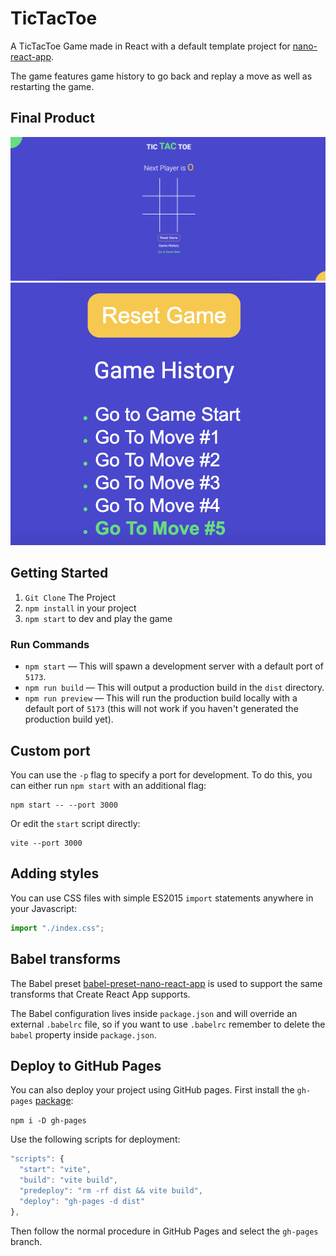 # TicTacToe

A TicTacToe Game made in React with a default template project for [nano-react-app](https://github.com/nano-react-app/nano-react-app).

The game features game history to go back and replay a move as well as restarting the game.

## Final Product
!["main-image"](https://github.com/gforsythe/titactoe/blob/main/pictures/main-image.png?raw=true)
!["features"](https://github.com/gforsythe/titactoe/blob/main/pictures/features.png?raw=true)


## Getting Started
1. `Git Clone` The Project
2. `npm install` in your project
3. ```npm start``` to dev and play the game

### Run Commands

- `npm start` — This will spawn a development server with a default port of `5173`.
- `npm run build` — This will output a production build in the `dist` directory.
- `npm run preview` — This will run the production build locally with a default port of `5173` (this will not work if you haven't generated the production build yet).


## Custom port

You can use the `-p` flag to specify a port for development. To do this, you can either run `npm start` with an additional flag:

```
npm start -- --port 3000
```

Or edit the `start` script directly:

```
vite --port 3000
```

## Adding styles

You can use CSS files with simple ES2015 `import` statements anywhere in your Javascript:

```js
import "./index.css";
```

## Babel transforms

The Babel preset [babel-preset-nano-react-app](https://github.com/nano-react-app/babel-preset-nano-react-app) is used to support the same transforms that Create React App supports.

The Babel configuration lives inside `package.json` and will override an external `.babelrc` file, so if you want to use `.babelrc` remember to delete the `babel` property inside `package.json`.


## Deploy to GitHub Pages

You can also deploy your project using GitHub pages.
First install the `gh-pages` [package](https://github.com/tschaub/gh-pages):

`npm i -D gh-pages`

Use the following scripts for deployment:

```js
"scripts": {
  "start": "vite",
  "build": "vite build",
  "predeploy": "rm -rf dist && vite build",
  "deploy": "gh-pages -d dist"
},
```

Then follow the normal procedure in GitHub Pages and select the `gh-pages` branch.

